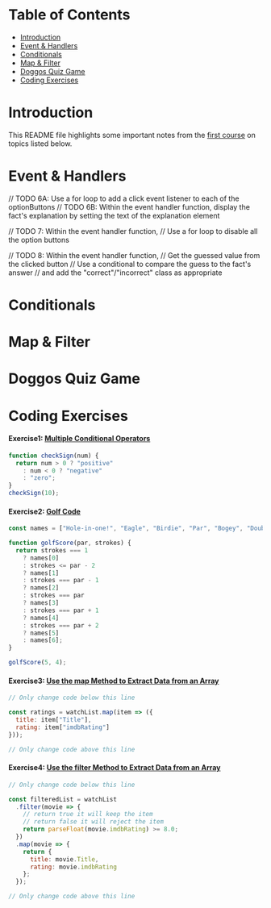 
  **Table of Contents**
=====================
* [Introduction](#Introduction)
* [Event & Handlers](#Event-&-Handlers)
* [Conditionals](#Conditionals)
* [Map & Filter](#Map-&-Filter)
* [Doggos Quiz Game](#Doggos-Quiz-Game)
* [Coding Exercises](#Coding-Exercises)

# Introduction
This README file highlights some important notes from the [first course](https://frontendmasters.com/courses/javascript-first-steps/) on topics listed below.


# Event & Handlers

// TODO 6A: Use a for loop to add a click event listener to each of the optionButtons
// TODO 6B: Within the event handler function, display the fact's explanation by setting the text of the explanation element


// TODO 7: Within the event handler function, 
// Use a for loop to disable all the option buttons


// TODO 8: Within the event handler function,
// Get the guessed value from the clicked button
// Use a conditional to compare the guess to the fact's answer
// and add the "correct"/"incorrect" class as appropriate


# Conditionals

# Map & Filter

# Doggos Quiz Game

# Coding Exercises

#### Exercise1: [Multiple Conditional Operators](https://www.freecodecamp.org/learn/javascript-algorithms-and-data-structures/basic-javascript/use-multiple-conditional-ternary-operators)

```javascript
function checkSign(num) {
  return num > 0 ? "positive"
    : num < 0 ? "negative"
    : "zero";
}
checkSign(10);
```
#### Exercise2: [Golf Code](https://www.freecodecamp.org/learn/javascript-algorithms-and-data-structures/basic-javascript/golf-code)

```javascript
const names = ["Hole-in-one!", "Eagle", "Birdie", "Par", "Bogey", "Double Bogey", "Go Home!"];

function golfScore(par, strokes) {
  return strokes === 1
    ? names[0]
    : strokes <= par - 2
    ? names[1]
    : strokes === par - 1
    ? names[2]
    : strokes === par
    ? names[3]
    : strokes === par + 1
    ? names[4]
    : strokes === par + 2
    ? names[5]
    : names[6];
}

golfScore(5, 4);
```
#### Exercise3: [Use the map Method to Extract Data from an Array](https://www.freecodecamp.org/learn/javascript-algorithms-and-data-structures/functional-programming/use-the-map-method-to-extract-data-from-an-array)

```javascript
// Only change code below this line

const ratings = watchList.map(item => ({
  title: item["Title"],
  rating: item["imdbRating"]
}));

// Only change code above this line
```

#### Exercise4: [Use the filter Method to Extract Data from an Array](https://www.freecodecamp.org/learn/javascript-algorithms-and-data-structures/functional-programming/use-the-filter-method-to-extract-data-from-an-array)

```javascript
// Only change code below this line

const filteredList = watchList
  .filter(movie => {
    // return true it will keep the item
    // return false it will reject the item
    return parseFloat(movie.imdbRating) >= 8.0;
  })
  .map(movie => {
    return {
      title: movie.Title,
      rating: movie.imdbRating
    };
  });

// Only change code above this line
```

  
  
